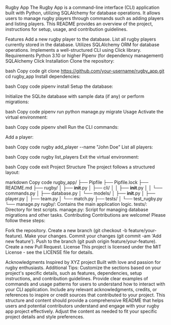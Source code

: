 Rugby App
The Rugby App is a command-line interface (CLI) application built with Python, utilizing SQLAlchemy for database operations. It allows users to manage rugby players through commands such as adding players and listing players. This README provides an overview of the project, instructions for setup, usage, and contribution guidelines.

Features
Add a new rugby player to the database.
List all rugby players currently stored in the database.
Utilizes SQLAlchemy ORM for database operations.
Implements a well-structured CLI using Click library.
Requirements
Python 3.10 or higher
Pipenv (for dependency management)
SQLAlchemy
Click
Installation
Clone the repository:

bash
Copy code
git clone https://github.com/your-username/rugby_app.git
cd rugby_app
Install dependencies:

bash
Copy code
pipenv install
Setup the database:

Initialize the SQLite database with sample data (if any) or perform migrations:

bash
Copy code
pipenv run python manage.py migrate
Usage
Activate the virtual environment:

bash
Copy code
pipenv shell
Run the CLI commands:

Add a player:

bash
Copy code
rugby add_player --name "John Doe"
List all players:

bash
Copy code
rugby list_players
Exit the virtual environment:

bash
Copy code
exit
Project Structure
The project follows a structured layout:

markdown
Copy code
rugby_app/
├── Pipfile
├── Pipfile.lock
├── README.md
├── rugby/
│   ├── __init__.py
│   ├── cli/
│   │   ├── __init__.py
│   │   └── commands.py
│   ├── database.py
│   └── models/
│       ├── __init__.py
│       ├── player.py
│       ├── team.py
│       └── match.py
├── tests/
│   └── test_rugby.py
└── manage.py
rugby/: Contains the main application logic.
tests/: Directory for test scripts.
manage.py: Script for managing database migrations and other tasks.
Contributing
Contributions are welcome! Please follow these steps:

Fork the repository.
Create a new branch (git checkout -b feature/your-feature).
Make your changes.
Commit your changes (git commit -am 'Add new feature').
Push to the branch (git push origin feature/your-feature).
Create a new Pull Request.
License
This project is licensed under the MIT License - see the LICENSE file for details.

Acknowledgments
Inspired by XYZ project
Built with love and passion for rugby enthusiasts.
Additional Tips:
Customize the sections based on your project's specific details, such as features, dependencies, setup instructions, and contribution guidelines.
Provide clear examples of commands and usage patterns for users to understand how to interact with your CLI application.
Include any relevant acknowledgments, credits, or references to inspire or credit sources that contributed to your project.
This structure and content should provide a comprehensive README that helps users and potential contributors understand and engage with your rugby app project effectively. Adjust the content as needed to fit your specific project details and style preferences.